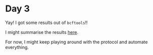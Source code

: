 # Day 3

Yay! I got some results out of `bcftools`!!

I might summarise the results [here](/Results/bcftools_results.md).

For now, I might keep playing around with the protocol and automate everything.
